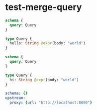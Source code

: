 # test-merge-query

```graphql @schema
schema {
  query: Query
}

type Query {
  hello: String @expr(body: "world")
}
```

```graphql @schema
schema {
  query: Query
}

type Query {
  hi: String @expr(body: "world")
}
```

```yml @config
schema: {}
upstream:
  proxy: {url: "http://localhost:8000"}
```
